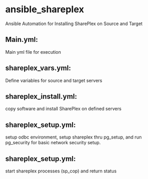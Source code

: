# ansible_shareplex
Ansible Automation for Installing SharePlex on Source and Target

## Main.yml: 
Main yml file for execution

## shareplex_vars.yml: 
Define variables for source and target servers

## shareplex_install.yml: 
copy software and install SharePlex on defined servers

## shareplex_setup.yml: 
setup odbc environment, setup shareplex thru pg_setup, and run pg_security for basic network security setup.

## shareplex_setup.yml: 
start shareplex processes (sp_cop) and return status 
